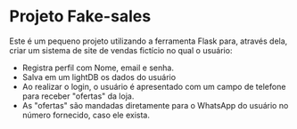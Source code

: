 
# Projeto Fake-sales
Este é um pequeno projeto utilizando a ferramenta Flask para, através dela, criar um sistema de site de vendas fictício no qual o usuário: 




 - Registra perfil com Nome, email e senha.
 - Salva em um lightDB os dados do usuário
 - Ao realizar o login, o usuário é apresentado com um campo de telefone para receber "ofertas" da loja.
- As "ofertas" são mandadas diretamente para o WhatsApp do usuário no número fornecido, caso ele exista.
